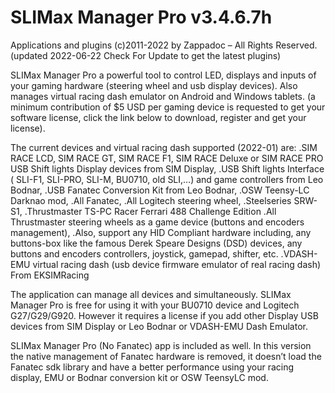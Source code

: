 # SLIMax Manager Pro v3.4.6.7h
Applications and plugins (c)2011-2022 by Zappadoc – All Rights Reserved.
(updated 2022-06-22 Check For Update to get the latest plugins)

SLIMax Manager Pro a powerful tool to control LED, displays and inputs of your gaming hardware (steering wheel and usb display devices). Also manages virtual racing dash emulator on Android and Windows tablets. (a minimum contribution of $5 USD per gaming device is requested to get your software license, click the link below to download, register and get your license).

The current devices and virtual racing dash supported (2022-01) are:
.SIM RACE LCD, SIM RACE GT, SIM RACE F1, SIM RACE Deluxe or SIM RACE PRO USB Shift lights Display devices from SIM Display,
.USB Shift lights Interface ( SLI-F1, SLI-PRO, SLI-M, BU0710, old SLI,…) and game controllers from Leo Bodnar,
.USB Fanatec Conversion Kit from Leo Bodnar,
.OSW Teensy-LC Darknao mod,
.All Fanatec,
.All Logitech steering wheel,
.Steelseries SRW-S1,
.Thrustmaster TS-PC Racer Ferrari 488 Challenge Edition
.All Thrustmaster steering wheels as a game device (buttons and encoders management),
.Also, support any HID Compliant hardware including, any buttons-box like the famous Derek Speare Designs (DSD) devices, any buttons and encoders controllers, joystick, gamepad, shifter, etc.
.VDASH-EMU virtual racing dash (usb device firmware emulator of real racing dash) From EKSIMRacing

The application can manage all devices and simultaneously. SLIMax Manager Pro is free for using it with your BU0710 device and Logitech G27/G29/G920. However it requires a license if you add other Display USB devices from SIM Display or Leo Bodnar or VDASH-EMU Dash Emulator.

SLIMax Manager Pro (No Fanatec) app is included as well. In this version the native management of Fanatec hardware is removed, it doesn’t load the Fanatec sdk library and have a better performance using your racing display, EMU or Bodnar conversion kit or OSW TeensyLC mod.

